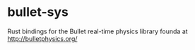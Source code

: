 # bullet-sys

Rust bindings for the Bullet real-time physics library founda at http://bulletphysics.org/
